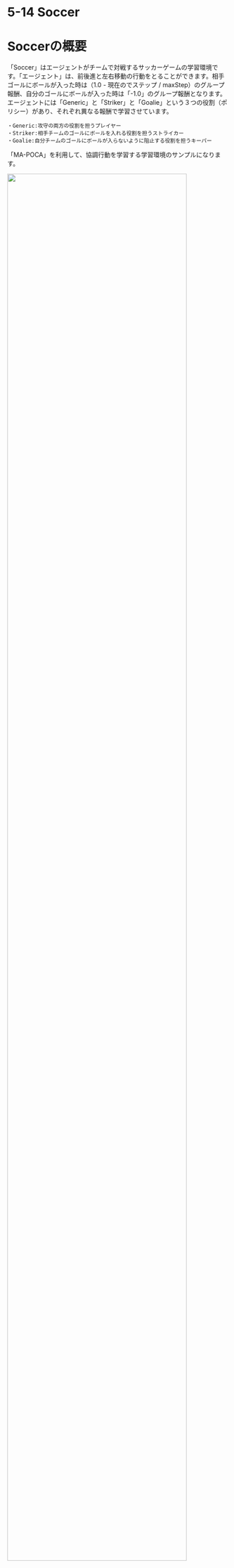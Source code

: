 # 5-14 Soccer

# Soccerの概要

「Soccer」はエージェントがチームで対戦するサッカーゲームの学習環境です。「エージェント」は、前後進と左右移動の行動をとることができます。相手ゴールにボールが入った時は（1.0 - 現在のでステップ / maxStep）のグループ報酬、自分のゴールにボールが入った時は「-1.0」のグループ報酬となります。  
エージェントには「Generic」と「Striker」と「Goalie」という３つの役割（ポリシー）があり、それぞれ異なる報酬で学習させています。

```
・Generic:攻守の両方の役割を担うプレイヤー
・Striker:相手チームのゴールにボールを入れる役割を担うストライカー
・Goalie:自分チームのゴールにボールが入らないように阻止する役割を担うキーパー
```

「MA-POCA」を利用して、協調行動を学習する学習環境のサンプルになります。

<img src="images/5_14/5_14.png" width="90%" alt="" title="">

<br>

## 提供されているシーン

「Soccer」のシーンは、「Assets/ML-Agents/Examples/Soccer/Scenes」で提供されています

```
・SoccerTwos:「Generic ✖︎ 2」対「Generic ✖︎ 2」で対戦する学習環境 
・StrikersVsGoalie:「Striker ✖︎ 2」対「Goalie ✖︎ 1」で対戦する学習環境
```

<br>

## ヒューリスティックモードのキー操作

```
W:前進,S:後進
A:左移動,D:右移動
E:左回転,Q:右回転
```

<br>

## 強化学習の要素

|項目|説明|
|---|---|
|観察|・RaycastObservation(スタック３)|
|行動|・Discrete(サイズ３)<br>0:前後進(0:なし、1:前進、2:後進)<br>1:左右移動(0:なし、1:左移動、2:右移動)<br>左右回転(0:なし、1:左回転、2:右回転)|
|報酬|・相手ゴールにボールが入った時は「1.0 - 現在のステップ / maxStep」のグループ報酬（エピソード完了）<br>・自分のゴールにボールが入った時は「-1.0」のグループ報酬（エピソード完了）<br>・毎ステップ「-0.5 / maxStep」<br>・さらにStrikerは、毎ステップ「-1 / maxStep」<br>・さらにGoalieは、「+1 / maxStep」|
|決定|・５ステップ毎|

<br>

## 学習設定ファイル

提供されている学習設定ファイルは、次の２つです
SoccerTwos用
```
・config/poca/SoccerTwos.yaml:POCA
```
<br>

StrikersVsGoalie
```
・config/poca/StrikersVsGoalie.yaml:POCA
```

<br>

## ソースコードの構成
ソースコードの構成は次のとおりです
```
・AgentSoccer.cs：エージェント実装
・SoccerBallController.cs：ボールの実装
・SoccerEnvController.cs：エリアの実装
・SoccerSettings.cs：設定項目
```

# 実装のポイント

ソースコードで重要な部分を解説します。

## MA-POCAによる協調行動の学習
「ML-Agents」には、協調行動を学習するためのトレーナーとして「MA-POCA」(MultiAgent POsthumous Credit Assignment)が追加されています。エージェントをグループ化して、そのグループに対してグループ報酬を与えることができます。また、エージェントのグループへの追加・削除は、任意のタイミングで行うことができます。  
「MA-POCA」の実装手順は、次のとおりです。

#### ①グループ毎にSimpleMultiAgentGroupのインスタンスを生成

今回は、

`SoccerEnvController.cs(一部)`
```cs
private SimpleMultiAgentGroup m_BlueAgentGroup;
private SimpleMultiAgentGroup m_PurpleAgentGroup;

```

<br>

`SoccerEnvController.cs(一部)`
```cs
void Start()
{
    (省略)
    m_BlueAgentGroup = new SimpleMultiAgentGroup();
    m_PurpleAgentGroup = new SimpleMultiAgentGroup();
    (省略)
}
```

<br>

SimpleMultiAgentGroupの主なメソッドは、次のとおりです。

```
・void RegisterAgent(Agent agent)：グループにエージェントを追加
・void AddGroupReward()：グループに報酬を加算
・void EndGroupEpisode()：グループのエピソード完了
・void GroupEpisodeInterrupted()：最大ステップ数到達時のエピソード完了
```

<br>


#### ②グループにエージェントを追加
RegisterAgent()でグループにエージェントを追加します。追加するエージェントは、同じ「BehaviorName」と「BehaviorParameters」を持つ必要があります。

`SoccerEnvController.cs(一部)`
```cs
void Start()
    {
        (省略)

        foreach (var item in AgentsList)
        {
            item.StartingPos = item.Agent.transform.position;
            item.StartingRot = item.Agent.transform.rotation;
            item.Rb = item.Agent.GetComponent<Rigidbody>();
            if (item.Agent.team == Team.Blue)
            {
                //青グループにエージェントを追加
                m_BlueAgentGroup.RegisterAgent(item.Agent);
            }
            else
            {
                //紫グループにエージェントを追加
                m_PurpleAgentGroup.RegisterAgent(item.Agent);
            }
        }
        ResetScene();
    }
```

<br>

#### ③報酬加算とエピソード完了を全エージェントまとめて行う
「MA-POCA」では、報酬加算とエピソード完了を全エージェントまとめて行う必要があります。今回は、ボールがゴールに入った時、まとめて行なっています。  

`SoccerEnvController.cs(一部)`
```cs
    //ボールがゴールに入った時に呼ばれる。
    public void GoalTouched(Team scoredTeam)
    {
        //報酬加算
        if (scoredTeam == Team.Blue)
        {
            m_BlueAgentGroup.AddGroupReward(1 - (float)m_ResetTimer / MaxEnvironmentSteps);
            m_PurpleAgentGroup.AddGroupReward(-1);
        }
        else
        {
            m_PurpleAgentGroup.AddGroupReward(1 - (float)m_ResetTimer / MaxEnvironmentSteps);
            m_BlueAgentGroup.AddGroupReward(-1);
        }
        m_PurpleAgentGroup.EndGroupEpisode();
        m_BlueAgentGroup.EndGroupEpisode();
        //シーンのリセット
        ResetScene();

    }
```
<br>

最大ステップ到達時のエピソード完了も、まとめて行なっています。    

`SoccerEnvController.cs(一部)`
```cs
    //定期的に呼ばれる
    void FixedUpdate()
    {
        //最大ステップ数到達時のエピソード完了
        m_ResetTimer += 1;
        if (m_ResetTimer >= MaxEnvironmentSteps && MaxEnvironmentSteps > 0)
        {
            m_BlueAgentGroup.GroupEpisodeInterrupted();
            m_PurpleAgentGroup.GroupEpisodeInterrupted();
            ResetScene();
        }
    }
```

<br>

#### ④学習設定ファイルのトレーナー種別にpocaを指定
「MA-POCA」で学習するには、学習設定ファイルの「trainer_type」に「poca」を指定する必要があります。「MA-POCA」は「PPO」と同じパラメータを使用するため、それ以外の「MA-POCA」固有のパラメータはありません。
```yaml
behaviors:
  SoccerTwos:
    #トレーナー種別
    trainer_type: poca
    ・
    ・
```


## MA-POCAを利用する際のポイント
「MA-POCA」を利用する際に、気を付けるべきポイントをいくつか紹介します。

```
・エージェントは、1度に１つのグループにのみ登録できる
・グループ内のエージェントは、同じBehaviorNameとBehaviorParametersを持つ必要がある
・グループ内のエージェントは、「MaxSteps」に「0」を指定する必要がある。最大ステップ数を処理するには、GroupEpisodeInterrupted()を使う
・個々のエージェントでエピソード完了したい場合は、EndEpisode()の代わりにエージェントの無効または破棄を行う。EndEpisode()を呼び出すとOnEpisodeBegin()が呼び出され、エージェントがすぐにリセットされてしまう
・無効にしたエージェントを再度有効にする場合は、グループに再登録する必要がある。
・グループ報酬と個々のエージェントの報酬は異なる。そのため、AddGroupReward()を１回呼ぶことと、AddReward()を全エージェントに対して呼ぶことは同じではない
・グループ内のエージェントは、AddReward()でそのエージェントのみに報酬を加算できる
```


# グループとチームID
「Unity ML-Agents」には、今回説明した「グループ」のほかに「チームID」という概念があります。  
一緒に作業するエージェントは、同じグループに追加する必要があります。互いに対戦するエージェントは、異なるチームIDを付与する必要があります。  
シーンに１つの競技場と２つのチームがある場合、各チームに１つずつ、合計２つのグループがあり、各チームに異なるチームIDを割り当てる必要があります。  
学習のスピードアップなどの目的で、競技場がシーン内で何個も複製される場合、競技場ごとに２つのグループが追加で必要になりますが、シーン全体で必要なチームIDは２つのままです。  
「グループ」と「チームID」の両方が設定されている環境では、「MA-POCA」と「セルフプレイ」の両方を同時に使用して学習することができます。



<img src="images/5_14/5_14_2.JPG" width="90%" alt="" title="">





















